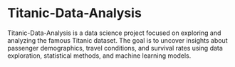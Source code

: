 # Titanic-Data-Analysis
Titanic-Data-Analysis is a data science project focused on exploring and analyzing the famous Titanic dataset. The goal is to uncover insights about passenger demographics, travel conditions, and survival rates using data exploration, statistical methods, and machine learning models.
